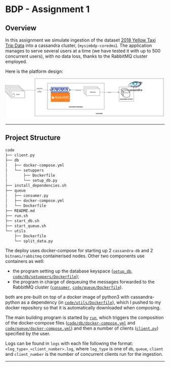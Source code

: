 # BDP - Assignment 1

## Overview

In this assignment we simulate ingestion of the dataset [2018 Yellow Taxi Trip Data](https://data.cityofnewyork.us/Transportation/2018-Yellow-Taxi-Trip-Data/t29m-gskq) into a cassandra cluster, (`mysimbdp-coredms`). The application manages to serve several users at a time (we have tested it with up to 500 concurrent users), with no data loss, thanks to the RabbitMQ cluster employed.

Here is the platform design:

![](design.jpg)

-----

## Project Structure

```
code
├── client.py
├── db
│   ├── docker-compose.yml
│   └── setuppers
│       ├── Dockerfile
│       └── setup_db.py
├── install_dependencies.sh
├── queue
│   ├── consumer.py
│   ├── docker-compose.yml
│   └── Dockerfile
├── README.md
├── run.sh
├── start_db.sh
├── start_queue.sh
└── utils
    ├── Dockerfile
    └── split_data.py
```

The deploy uses docker-compose for starting up 2 `cassandra-db` and 2 `bitnami/rabbitmq` containerised nodes. Other two components use containers as well:

* the program setting up the database keyspace ([`setup_db`](code/db/setuppers/setup_db.py), [`code/db/setuppers/Dockerfile`](code/db/setuppers/Dockerfile));
* the program in charge of dequeuing the messages forwarded to the RabbitMQ cluster ([`consumer`](code/queue/consumer.py), [`code/queue/Dockerfile`](code/queue/Dockerfile)).

 both are pre-built on top of a docker image of python3 with cassandra-python as a dependency (in [`code/utils/Dockerfile`](code/utils/Dockerfile)), which I pushed to my docker repository so that it is automatically downloaded when composing.
 
The main building program is started by [`run`](code/run.sh), which triggers the composition of the docker-compose files ([`code/db/docker-compose.yml`](code/db/docker-compose.yml) and [`code/queue/docker-compose.yml`](code/queue/docker-compose.yml)) and then a number of clients ([`client.py`](code/client.py)) specified by the user. 

Logs can be found in `logs` with each file following the format: `<log_type>_<client_number>.log`, where `log_type` is one of `db`, `queue`, `client` and `client_number` is the number of concurrent clients run for the ingestion. 

-----
